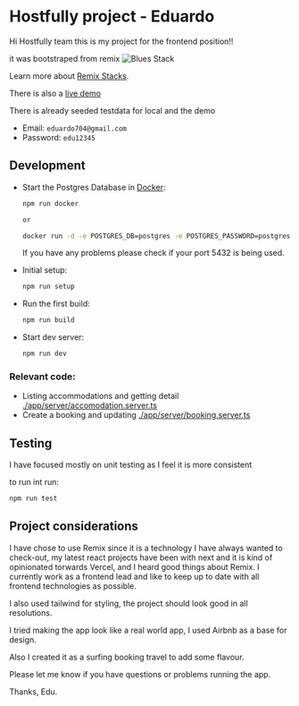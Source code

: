 # Hostfully project - Eduardo

Hi Hostfully team this is my project for the frontend position!!

it was bootstraped from remix ![Blues Stack](https://github.com/remix-run/blues-stack)

Learn more about [Remix Stacks](https://remix.run/stacks).

There is also a [live demo](https://hostfully-remix-88ab.fly.dev/) 

There is already seeded testdata for local and the demo

- Email: `eduardo704@gmail.com`
- Password: `edu12345`

## Development

- Start the Postgres Database in [Docker](https://www.docker.com/get-started):

  ```sh
  npm run docker

  or

  docker run -d -e POSTGRES_DB=postgres -e POSTGRES_PASSWORD=postgres -e POSTGRES_USER=postgres -p "5432:5432" postgres

  ```
  If you have any problems please check if your port 5432 is being used.

- Initial setup:

  ```sh
  npm run setup
  ```

- Run the first build:

  ```sh
  npm run build
  ```

- Start dev server:

  ```sh
  npm run dev
  ```

### Relevant code:

- Listing accommodations and getting detail [./app/server/accomodation.server.ts](./app/server/accomodation.server.ts)
- Create a booking and updating [./app/server/booking.server.ts](./app/server/booking.server.ts)

## Testing

I have focused mostly on unit testing as I feel it is more consistent

to run int run:

  ```sh
  npm run test
  ```

  ## Project considerations

I have chose to use Remix since it is a technology I have always wanted to check-out, my latest react projects have been with next and it is kind of opinionated torwards Vercel, and I heard good things about Remix. I currently work as a frontend lead and like to keep up to date with all frontend technologies as possible.

I also used tailwind for styling, the project should look good in all resolutions. 

I tried making the app look like a real world app, I used Airbnb as a base for design. 

Also I created it as a surfing booking travel to add some flavour.

Please let me know if you have questions or problems running the app.

Thanks, Edu.
